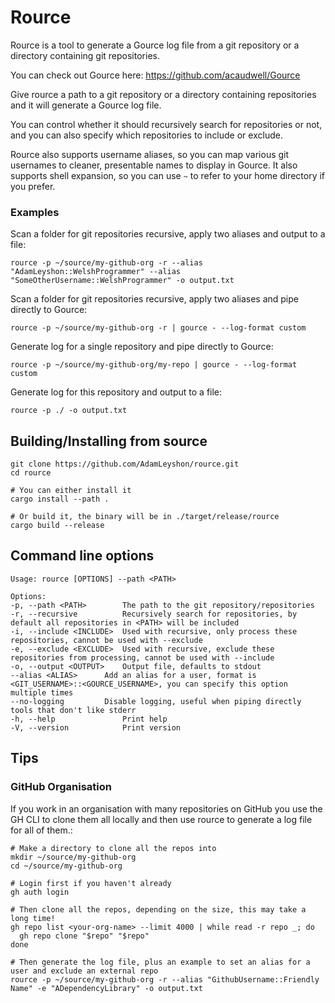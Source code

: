 # Rource

Rource is a tool to generate a Gource log file from a git repository or a directory containing git repositories.

You can check out Gource here: https://github.com/acaudwell/Gource

Give rource a path to a git repository or a directory containing repositories and it will generate a Gource log file.

You can control whether it should recursively search for repositories or not, and you can also specify which
repositories to include or exclude.

Rource also supports username aliases, so you can map various git usernames to cleaner, presentable names to display in
Gource.
It also supports shell expansion, so you can use `~` to refer to your home directory if you prefer.

### Examples

Scan a folder for git repositories recursive, apply two aliases and output to a file:

```shell
rource -p ~/source/my-github-org -r --alias "AdamLeyshon::WelshProgrammer" --alias "SomeOtherUsername::WelshProgrammer" -o output.txt
```

Scan a folder for git repositories recursive, apply two aliases and pipe directly to Gource:

```shell
rource -p ~/source/my-github-org -r | gource - --log-format custom
```

Generate log for a single repository and pipe directly to Gource:

```shell
rource -p ~/source/my-github-org/my-repo | gource - --log-format custom
```

Generate log for this repository and output to a file:

```shell
rource -p ./ -o output.txt
```

## Building/Installing from source

```shell
git clone https://github.com/AdamLeyshon/rource.git 
cd rource

# You can either install it
cargo install --path .

# Or build it, the binary will be in ./target/release/rource
cargo build --release
```

## Command line options

    Usage: rource [OPTIONS] --path <PATH>
    
    Options:
    -p, --path <PATH>        The path to the git repository/repositories
    -r, --recursive          Recursively search for repositories, by default all repositories in <PATH> will be included
    -i, --include <INCLUDE>  Used with recursive, only process these repositories, cannot be used with --exclude
    -e, --exclude <EXCLUDE>  Used with recursive, exclude these repositories from processing, cannot be used with --include
    -o, --output <OUTPUT>    Output file, defaults to stdout
    --alias <ALIAS>      Add an alias for a user, format is <GIT_USERNAME>::<GOURCE_USERNAME>, you can specify this option multiple times
    --no-logging         Disable logging, useful when piping directly tools that don't like stderr
    -h, --help               Print help
    -V, --version            Print version

## Tips

### GitHub Organisation

If you work in an organisation with many repositories on GitHub you use the GH CLI to clone them all locally and
then use rource to generate a log file for all of them.:

```shell
# Make a directory to clone all the repos into
mkdir ~/source/my-github-org
cd ~/source/my-github-org

# Login first if you haven't already
gh auth login

# Then clone all the repos, depending on the size, this may take a long time!
gh repo list <your-org-name> --limit 4000 | while read -r repo _; do
  gh repo clone "$repo" "$repo"                                                         
done

# Then generate the log file, plus an example to set an alias for a user and exclude an external repo 
rource -p ~/source/my-github-org -r --alias "GithubUsername::Friendly Name" -e "ADependencyLibrary" -o output.txt
```
